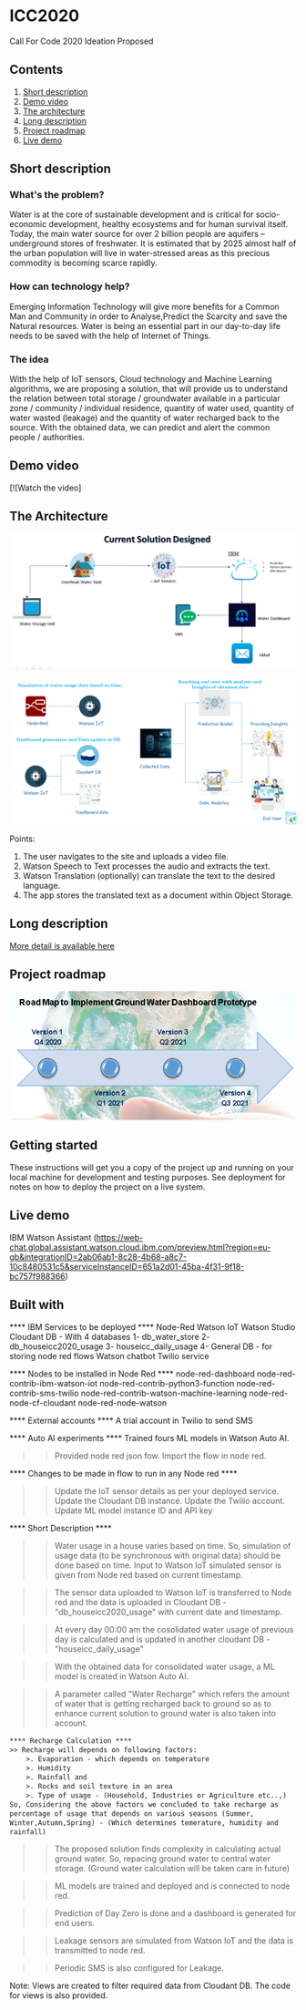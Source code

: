 # ICC2020

Call For Code 2020 Ideation Proposed

## Contents

1. [Short description](#short-description)
1. [Demo video](#demo-video)
1. [The architecture](#the-architecture)
1. [Long description](#long-description)
1. [Project roadmap](#project-roadmap)
1. [Live demo](#live-demo)

## Short description

### What's the problem?

Water is at the core of sustainable development and is critical for socio-economic development, healthy ecosystems and for human survival itself. Today, the main water source for over 2 billion people are aquifers – underground stores of freshwater. It is estimated that by 2025 almost half of the urban population will live in water-stressed areas as this precious commodity is becoming scarce rapidly.

### How can technology help?

Emerging Information Technology will give more benefits for a Common Man and Community in order to Analyse,Predict the Scarcity and save the Natural resources. Water is being an essential part in our day-to-day life needs to be saved with the help of Internet of Things.

### The idea

With the help of IoT sensors, Cloud technology and Machine Learning algorithms, we are proposing a solution, that will provide us to understand the relation between total storage / groundwater available in a particular zone / community / individual residence, quantity of water used, quantity of water wasted (leakage) and the quantity of water recharged back to the source. With the obtained data, we can predict and alert the common people / authorities.

## Demo video

[![Watch the video]

## The Architecture

![Current Solution](Current_Solution_Design.png)

![Architecture](Architecture_IBMCloud.png)

Points:

1. The user navigates to the site and uploads a video file.
2. Watson Speech to Text processes the audio and extracts the text.
3. Watson Translation (optionally) can translate the text to the desired language.
4. The app stores the translated text as a document within Object Storage.

## Long description

[More detail is available here](DESCRIPTION.md)

## Project roadmap

![Roadmap](Roadmap.png)

## Getting started

These instructions will get you a copy of the project up and running on your local machine for development and testing purposes. See deployment for notes on how to deploy the project on a live system.


## Live demo

IBM Watson Assistant (https://web-chat.global.assistant.watson.cloud.ibm.com/preview.html?region=eu-gb&integrationID=2ab06ab1-8c28-4b68-a8c7-10c8480531c5&serviceInstanceID=651a2d01-45ba-4f31-9f18-bc757f988366)

## Built with

**** IBM Services to be deployed ****
	Node-Red
	Watson IoT
	Watson Studio
	Cloudant DB - With 4 databases
		1- db_water_store
		2- db_houseicc2020_usage
		3- houseicc_daily_usage
		4- General DB - for storing node red flows
	Watson chatbot
	Twilio service

**** Nodes to be installed in Node Red ****
	node-red-dashboard
	node-red-contrib-ibm-watson-iot
	node-red-contrib-python3-function
	node-red-contrib-sms-twilio
	node-red-contrib-watson-machine-learning
	node-red-node-cf-cloudant
	node-red-node-watson
	
**** External accounts ****
	A trial account in Twilio to send SMS

**** Auto AI experiments ****
	Trained fours ML models in Watson Auto AI.

>>Provided node red json fow. Import the flow in node red.

**** Changes to be made in flow to run in any Node red ****

>> Update the IoT sensor details as per your deployed service.
>> Update the Cloudant DB instance.
>> Update the Twilio account.
>> Update ML model instance ID and API key


**** Short Description ****

>> Water usage in a house varies based on time. So, simulation of usage data (to be synchronous with original data) should be done based on time. Input to Watson IoT simulated sensor is given from Node red based on current timestamp.

>> The sensor data uploaded to Watson IoT is transferred to Node red and the data is uploaded in Cloudant DB - "db_houseicc2020_usage" with current date and timestamp.

>> At every day 00:00 am the cosolidated water usage of previous day is calculated and is updated in another cloudant DB - "houseicc_daily_usage"

>> With the obtained data for consolidated water usage, a ML model is created in Watson Auto AI.

>> A parameter called "Water Recharge" which refers the amount of water that is getting recharged back to ground so as to enhance current solution to ground water is also taken into account.
	
	**** Recharge Calculation ****
	>> Recharge will depends on following factors:
		>. Evaporation - which depends on temperature
		>. Humidity
		>. Rainfall and 
		>. Rocks and soil texture in an area
		>. Type of usage - (Household, Industries or Agriculture etc..,)
	So, Considering the above factors we concluded to take recharge as percentage of usage that depends on various seasons (Summer, Winter,Autumn,Spring) - (Which determines temerature, humidity and rainfall)
	
>> The proposed solution finds complexity in calculating actual ground water. So, repacing ground water to central water storage. (Ground water calculation will be taken care in future)

>> ML models are trained and deployed and is connected to node red.

>> Prediction of Day Zero is done and a dashboard is generated for end users.

>> Leakage sensors are simulated from Watson IoT and the data is transmitted to node red.

>> Periodic SMS is also configured for Leakage. 

Note: Views are created to filter required data from Cloudant DB. The code for views is also provided.

